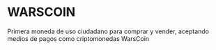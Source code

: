 # WARSCOIN
Primera moneda de uso ciudadano para comprar y vender, aceptando medios de pagos como criptomonedas WarsCoin

